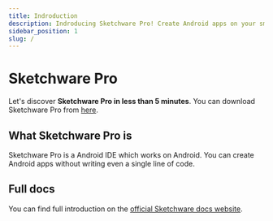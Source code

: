 ```yaml
---
title: Indroduction
description: Indroducing Sketchware Pro! Create Android apps on your smartphone, without writing even a single line of code.
sidebar_position: 1
slug: /
---
```


# Sketchware Pro

Let's discover **Sketchware Pro in less than 5 minutes**.
You can download Sketchware Pro from [here](/download).
## What Sketchware Pro is
Sketchware Pro is a Android IDE which works on Android. You can create Android apps without writing even a single line of code.

## Full docs
You can find full introduction on the [official Sketchware docs website](https://docs.sketchware.io/docs/basic-creating-new-project.html/).